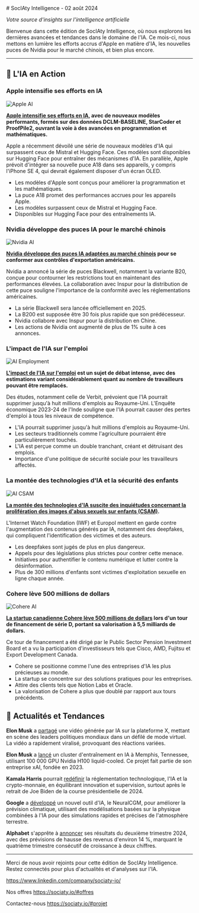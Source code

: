 <newsletter>
# SocIAty Intelligence - 02 août 2024

*Votre source d'insights sur l'intelligence artificielle*

Bienvenue dans cette édition de SocIAty Intelligence, où nous explorons les dernières avancées et tendances dans le domaine de l'IA. Ce mois-ci, nous mettons en lumière les efforts accrus d'Apple en matière d'IA, les nouvelles puces de Nvidia pour le marché chinois, et bien plus encore.

---

## 🚀 L'IA en Action

### Apple intensifie ses efforts en IA
![Apple AI](https://www.zdnet.com/a/img/resize/de53c4a643753cf985d74fae27bd4ed91847c0e0/2024/07/22/915e58d3-9ce8-4208-b390-f7b0a6bddd77/gettyimages-1300502150.jpg?auto=webp&fit=crop&height=675&width=1200)

**[Apple intensifie ses efforts en IA](https://www.zdnet.com/article/apple-accelerates-ai-efforts-heres-what-its-new-models-can-do/), avec de nouveaux modèles performants, formés sur des données DCLM-BASELINE, StarCoder et ProofPile2, ouvrant la voie à des avancées en programmation et mathématiques.**

Apple a récemment dévoilé une série de nouveaux modèles d'IA qui surpassent ceux de Mistral et Hugging Face. Ces modèles sont disponibles sur Hugging Face pour entraîner des mécanismes d'IA. En parallèle, Apple prévoit d'intégrer sa nouvelle puce A18 dans ses appareils, y compris l'iPhone SE 4, qui devrait également disposer d'un écran OLED.

- Les modèles d'Apple sont conçus pour améliorer la programmation et les mathématiques.
- La puce A18 promet des performances accrues pour les appareils Apple.
- Les modèles surpassent ceux de Mistral et Hugging Face.
- Disponibles sur Hugging Face pour des entraînements IA.

### Nvidia développe des puces IA pour le marché chinois
![Nvidia AI](https://menafn.com/updates/pr/Menafn_News_Images/Local_TelecomTech_161_menafn.jpg)

**[Nvidia développe des puces IA adaptées au marché chinois](https://menafn.com/1108467201/Nvidia-plans-AI-friendly-chips-to-comply-with-Chinese-market-amid-US-export-controls) pour se conformer aux contrôles d'exportation américains.**

Nvidia a annoncé la série de puces Blackwell, notamment la variante B20, conçue pour contourner les restrictions tout en maintenant des performances élevées. La collaboration avec Inspur pour la distribution de cette puce souligne l'importance de la conformité avec les réglementations américaines.

- La série Blackwell sera lancée officiellement en 2025.
- La B200 est supposée être 30 fois plus rapide que son prédécesseur.
- Nvidia collabore avec Inspur pour la distribution en Chine.
- Les actions de Nvidia ont augmenté de plus de 1% suite à ces annonces.

### L'impact de l'IA sur l'emploi
![AI Employment](https://bloximages.newyork1.vip.townnews.com/omaha.com/content/tncms/assets/v3/editorial/7/01/70112801-b387-5ad6-8758-7af2665958cd/669edb630bedc.image.jpg?crop=1010,530,0,94&resize=1010,530&order=crop,resize)

**[L'impact de l'IA sur l'emploi](https://omaha.com/news/nation-world/business/personal-finance/how-many-workers-can-ai-really-replace-estimates-are-all-over-the-place) est un sujet de débat intense, avec des estimations variant considérablement quant au nombre de travailleurs pouvant être remplacés.**

Des études, notamment celle de Verbit, prévoient que l'IA pourrait supprimer jusqu'à huit millions d'emplois au Royaume-Uni. L'Enquête économique 2023-24 de l'Inde souligne que l'IA pourrait causer des pertes d'emploi à tous les niveaux de compétence.

- L'IA pourrait supprimer jusqu'à huit millions d'emplois au Royaume-Uni.
- Les secteurs traditionnels comme l'agriculture pourraient être particulièrement touchés.
- L'IA est perçue comme un double tranchant, créant et détruisant des emplois.
- Importance d'une politique de sécurité sociale pour les travailleurs affectés.

### La montée des technologies d'IA et la sécurité des enfants
![AI CSAM](https://www.cryptopolitan.com/wp-content/uploads/2024/07/CSAM.jpg)

**[La montée des technologies d'IA suscite des inquiétudes concernant la prolifération des images d'abus sexuels sur enfants (CSAM)](https://www.msn.com/en-us/autos/news/internet-watch-foundation-warns-ai-advances-could-worsen-csam/ar-BB1qqYO7).**

L'Internet Watch Foundation (IWF) et Europol mettent en garde contre l'augmentation des contenus générés par IA, notamment des deepfakes, qui compliquent l'identification des victimes et des auteurs.

- Les deepfakes sont jugés de plus en plus dangereux.
- Appels pour des législations plus strictes pour contrer cette menace.
- Initiatives pour authentifier le contenu numérique et lutter contre la désinformation.
- Plus de 300 millions d'enfants sont victimes d'exploitation sexuelle en ligne chaque année.

### Cohere lève 500 millions de dollars
![Cohere AI](https://d15shllkswkct0.cloudfront.net/wp-content/blogs.dir/1/files/2023/07/artificial-intelligence-g69d523a71_1280.jpg)

**[La startup canadienne Cohere lève 500 millions de dollars](https://siliconangle.com/2024/07/22/ai-model-developer-startup-cohere-raises-500m-5-5b-valuation/) lors d'un tour de financement de série D, portant sa valorisation à 5,5 milliards de dollars.**

Ce tour de financement a été dirigé par le Public Sector Pension Investment Board et a vu la participation d'investisseurs tels que Cisco, AMD, Fujitsu et Export Development Canada.

- Cohere se positionne comme l'une des entreprises d'IA les plus précieuses au monde.
- La startup se concentre sur des solutions pratiques pour les entreprises.
- Attire des clients tels que Notion Labs et Oracle.
- La valorisation de Cohere a plus que doublé par rapport aux tours précédents.

## 📰 Actualités et Tendances

**Elon Musk** a [partagé](https://www.thehindu.com/sci-tech/technology/kamala-harris-biden-trump-modi-feature-in-deepfake-ai-fashion-show-musk-shares-on-x/article68435806.ece) une vidéo générée par IA sur la plateforme X, mettant en scène des leaders politiques mondiaux dans un défilé de mode virtuel. La vidéo a rapidement viralisé, provoquant des réactions variées.

**Elon Musk** a [lancé](https://venturebeat.com/ai/elon-musk-announces-most-powerful-ai-training-cluster-in-the-world/) un cluster d'entraînement en IA à Memphis, Tennessee, utilisant 100 000 GPU Nvidia H100 liquid-cooled. Ce projet fait partie de son entreprise xAI, fondée en 2023.

**Kamala Harris** pourrait [redéfinir](https://www.techopedia.com/news/how-kamala-harris-could-shape-the-future-of-tech-regulation-ai-and-crypto) la réglementation technologique, l'IA et la crypto-monnaie, en équilibrant innovation et supervision, surtout après le retrait de Joe Biden de la course présidentielle de 2024.

**Google** a [développé](https://www.msn.com/en-us/news/technology/a-google-ai-model-is-improving-climate-forecasting/vi-BB1qqlSt) un nouvel outil d'IA, le NeuralCGM, pour améliorer la prévision climatique, utilisant des modélisations basées sur la physique combinées à l'IA pour des simulations rapides et précises de l'atmosphère terrestre.

**Alphabet** s'apprête à [annoncer](https://www.msn.com/en-us/news/other/alphabet-s-q2-earnings-preview-revenue-set-to-surge-nearly-14-driven-by-ai-and-ad-market-revival/ar-BB1qqUYU) ses résultats du deuxième trimestre 2024, avec des prévisions de hausse des revenus d'environ 14 %, marquant le quatrième trimestre consécutif de croissance à deux chiffres.

---

Merci de nous avoir rejoints pour cette édition de SocIAty Intelligence. Restez connectés pour plus d'actualités et d'analyses sur l'IA.

https://www.linkedin.com/company/sociaty-io/

Nos offres https://sociaty.io/#offres

Contactez-nous https://sociaty.io/#projet
</newsletter>